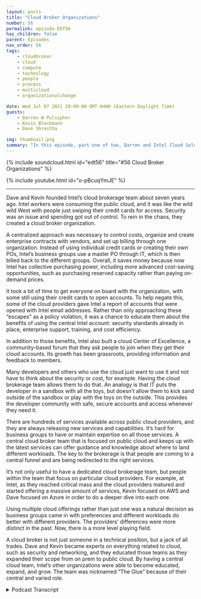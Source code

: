 ```yaml
---
layout: posts
title: "Cloud Broker Organizations"
number: 56
permalink: episode-EDT56
has_children: false
parent: Episodes
nav_order: 56
tags:
    - cloudbroker
    - cloud
    - compute
    - technology
    - people
    - process
    - multicloud
    - organizationalchange

date: Wed Jul 07 2021 20:00:00 GMT-0400 (Eastern Daylight Time)
guests:
    - Darren W Pulsipher
    - Kevin Bleckmann
    - Dave Shrestha

img: thumbnail.png
summary: "In this episode, part one of two, Darren and Intel Cloud Solution Architects Dave Shrestha and Kevin Bleckman talk about the importance of a cloud broker organization. Dave and Kevin founded Intel’s cloud brokerage team about seven years ago. Intel workers were consuming the public cloud, and it was like the wild wild West with people just swiping their credit cards for access. Security was an issue and spending got out of control. To rein in the chaos, they created a cloud broker organization."
---
```


{% include soundcloud.html id="edt56" title="#56 Cloud Broker Organizations" %}

{% include youtube.html id="o-pBcuqYmJE" %}

---


Dave and Kevin founded Intel’s cloud brokerage team about seven years ago. Intel workers were consuming the public cloud, and it was like the wild wild West with people just swiping their credit cards for access. Security was an issue and spending got out of control. To rein in the chaos, they created a cloud broker organization.

A centralized approach was necessary to control costs, organize and create enterprise contracts with vendors, and set up billing through one organization. Instead of using individual credit cards or creating their own POs, Intel’s business groups use a master PO through IT, which is then billed back to the different groups. Overall, it saves money because now Intel has collective purchasing power, including more advanced cost-saving opportunities, such as purchasing reserved capacity rather than paying on-demand prices.

It took a bit of time to get everyone on board with the organization, with some still using their credit cards to open accounts. To help negate this, some of the cloud providers gave Intel a report of accounts that were opened with Intel email addresses. Rather than only approaching these “escapes” as a policy violation, it was a chance to educate them about the benefits of using the central Intel account: security standards already in place, enterprise support, training, and cost efficiency.

In addition to those benefits, Intel also built a cloud Center of Excellence, a community-based forum that they ask people to join when they get their cloud accounts. Its growth has been grassroots, providing information and feedback to members.

Many developers and others who use the cloud just want to use it and not have to think about the security or cost, for example. Having the cloud brokerage team allows them to do that. An analogy is that IT puts the developer in a sandbox with all the toys, but doesn’t allow them to kick sand outside of the sandbox or play with the toys on the outside. This provides the developer community with safe, secure accounts and access whenever they need it.

There are hundreds of services available across public cloud providers, and they are always releasing new services and capabilities. It’s hard for business groups to have or maintain expertise on all those services. A central cloud broker team that is focused on public cloud and keeps up with the latest services can offer guidance and knowledge about where to land different workloads. The key to the brokerage is that people are coming to a central funnel and are being redirected to the right services.

It’s not only useful to have a dedicated cloud brokerage team, but people within the team that focus on particular cloud providers. For example, at Intel, as they reached critical mass and the cloud providers matured and started offering a massive amount of services, Kevin focused on AWS and Dave focused on Azure in order to do a deeper dive into each one.

Using multiple cloud offerings rather than just one was a natural decision as business groups came in with preferences and different workloads do better with different providers. The providers’ differences were more distinct in the past. Now, there is a more level playing field.

A cloud broker is not just someone in a technical position, but a jack of all trades. Dave and Kevin became experts on everything related to cloud, such as security and networking, and they educated those teams as they expanded their scope from on prem to public cloud. By having a central cloud team, Intel’s other organizations were able to become educated, expand, and grow. The team was nicknamed “The Glue” because of their central and varied role. 



<details>
<summary> Podcast Transcript </summary>

<p></p>

</details>
